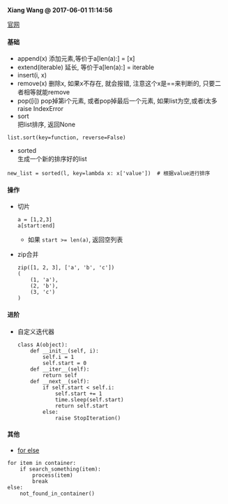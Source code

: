 **Xiang Wang @ 2017-06-01 11:14:56**

[官网](https://docs.python.org/3/tutorial/datastructures.html#more-on-lists)

#### 基础
* append(x) 添加元素,等价于a[len(a):] = [x]
* extend(iterable) 延长, 等价于a[len(a):] = iterable
* insert(i, x)
* remove(x) 删除x, 如果x不存在, 就会报错, 注意这个x是==来判断的, 只要二者相等就能remove
* pop([i]) pop掉第i个元素, 或者pop掉最后一个元素, 如果list为空,或者i太多 raise IndexError
* sort  
把list排序, 返回None
```
list.sort(key=function, reverse=False)
```
* sorted  
生成一个新的排序好的list
```
new_list = sorted(l, key=lambda x: x['value'])  # 根据value进行排序
```


#### 操作
* 切片
    ```
    a = [1,2,3]
    a[start:end]
    ```
    * 如果 `start >= len(a)`, 返回空列表

* zip合并
    ```
    zip([1, 2, 3], ['a', 'b', 'c'])
    (
        (1, 'a'),
        (2, 'b'),
        (3, 'c')
    )
    ```

#### 进阶
* 自定义迭代器
    ```
    class A(object):
        def __init__(self, i):
            self.i = 1
            self.start = 0
        def __iter__(self):
            return self
        def __next__(self):
            if self.start < self.i:
                self.start += 1
                time.sleep(self.start)
                return self.start
            else:
                raise StopIteration()
    ```


#### 其他
* [for else](http://book.pythontips.com/en/latest/for_-_else.html)
```
for item in container:
    if search_something(item):
        process(item)
        break
else:
    not_found_in_container()
```
